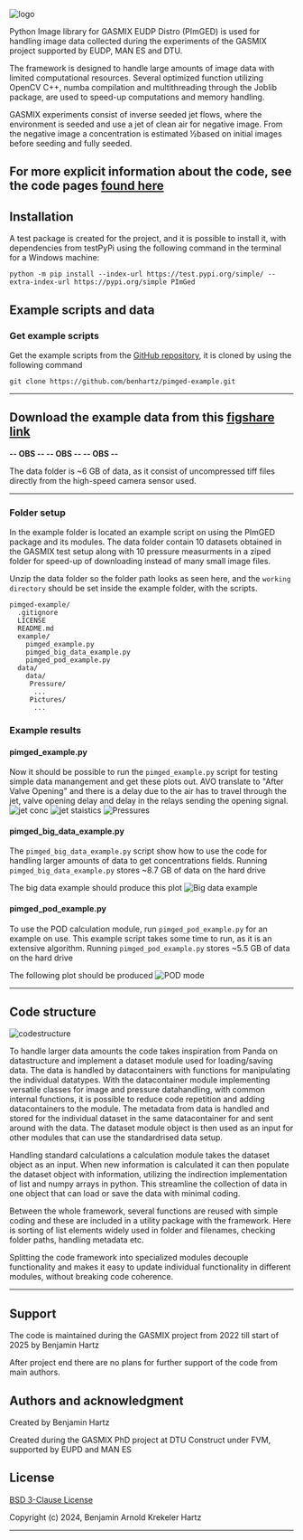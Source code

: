 ![logo](https://i.ibb.co/5rdDr7p/header.png)

Python Image library for GASMIX EUDP Distro (PImGED) is used for handling image data collected 
during the experiments of the GASMIX project supported by EUDP, MAN ES and DTU. 

The framework is designed to handle large amounts of image data with limited computational 
resources. Several optimized function utilizing OpenCV C++, numba compilation and multithreading 
through the Joblib package, are used to speed-up computations and memory handling.

GASMIX experiments consist of inverse seeded jet flows, where the environment is seeded and use 
a jet of clean air for negative image. From the negative image a concentration is estimated 
½based on initial images before seeding and fully seeded.

## For more explicit information about the code, see the code pages [found here](https://benhartz.github.io/pimged-pages/)

## Installation
A test package is created for the project, and it is possible to install it, with dependencies 
from testPyPi using the following command in the terminal for a Windows machine:
```
python -m pip install --index-url https://test.pypi.org/simple/ --extra-index-url https://pypi.org/simple PImGed
```

## Example scripts and data

### Get example scripts
Get the example scripts from the [GitHub repository](https://github.com/benhartz/pimged-example), it is cloned by using the following command
```commandline
git clone https://github.com/benhartz/pimged-example.git
``` 

---
## Download the example data from this [figshare link](https://figshare.com/s/286bc4cf871abd25b1d1)


**-- OBS -- -- OBS --  -- OBS --** 

The data folder is ~6 GB of data, as it consist of  uncompressed tiff files directly from the 
high-speed camera sensor used.


---
### Folder setup
In the example folder is located an example script on using the PImGED package and its modules. 
The data folder contain 10 datasets obtained in the GASMIX test setup along with 10 pressure 
measurments in a ziped folder for speed-up of downloading instead of many small image files.

Unzip the data folder so the folder path looks as seen here, and the `working directory`
should be set inside the example folder, with the scripts.

```
pimged-example/
  .gitignore
  LICENSE
  README.md
  example/
    pimged_example.py
    pimged_big_data_example.py
    pimged_pod_example.py
  data/
    data/
     Pressure/
      ...
     Pictures/
      ...
```

### Example results
#### pimged_example.py
Now it should be possible to run the `pimged_example.py` script for testing simple data 
manangement and get these plots out. AVO translate to "After Valve Opening" and there is a delay 
due to the air has to travel through the jet, valve opening delay and delay in the relays 
sending the opening signal. 
![jet conc](https://i.ibb.co/DLsWmqR/jetconc.png)
![jet staistics](https://i.ibb.co/34msz0d/jetstatistics.png)
![Pressures](https://i.ibb.co/zQ2xTgh/pressure.png)

#### pimged_big_data_example.py
The `pimged_big_data_example.py` script show how to use the code for handling larger amounts of 
data to get concentrations fields.  Running `pimged_big_data_example.py` stores ~8.7 GB of data 
on the hard drive

The big data example should produce this plot
![Big data example](https://i.ibb.co/mB6c003/bigdata.png)


#### pimged_pod_example.py
To use the POD calculation module, run `pimged_pod_example.py` for an example on use. This 
example script takes some time to run, as it is an extensive algorithm. Running 
`pimged_pod_example.py` stores ~5.5 GB of data on the hard drive

The following plot should be produced
![POD mode](https://i.ibb.co/YDfFQPJ/phase-POD-mode-1.png)

---

## Code structure
![codestructure](https://i.ibb.co/VDNfd9X/code-structure.png)


To handle larger data amounts the code takes inspiration from Panda on datastructure and 
implement a dataset module used for loading/saving data. The data is handled by datacontainers 
with functions for manipulating the individual datatypes. With the datacontainer module implementing
versatile classes for image and pressure datahandling, with common internal functions, it is 
possible to reduce code repetition and adding datacontainers to the module. The metadata from 
data is handled and stored for the individual dataset in the same datacontainer for and sent around 
with the data. The dataset module object is then used as an input for other modules that can use 
the standardrised data setup.
 
Handling standard calculations a calculation module takes the dataset object as an input. 
When new information is calculated it can then populate the dataset object with information, 
utilizing the indirection implementation of list and numpy arrays in python. This streamline the 
collection of data in one object that can load or save the data with minimal coding.

Between the whole framework, several functions are reused with simple coding and these are 
included in a utility package with the framework. Here is sorting of list elements widely used 
in folder and filenames, checking folder paths, handling metadata etc. 

Splitting the code framework into specialized modules decouple functionality and makes it 
easy to update individual functionality in different modules, without breaking code coherence.

---

## Support
The code is maintained during the GASMIX project from 2022 till start of 2025 by Benjamin Hartz

After project end there are no plans for further support of the code from main authors. 


## Authors and acknowledgment
Created by Benjamin Hartz

Created during the GASMIX PhD project at DTU Construct under FVM, supported by EUPD and MAN ES 

## License
[BSD 3-Clause License](LICENSE)

Copyright (c) 2024, Benjamin Arnold Krekeler Hartz

---